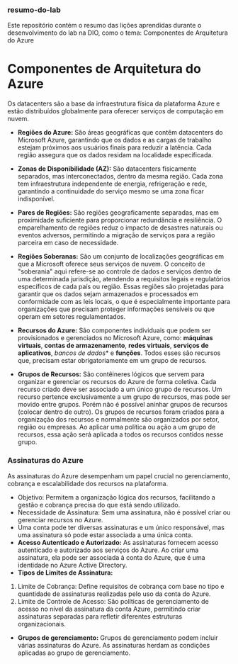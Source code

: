 ### resumo-do-lab
Este repositório contém o resumo das lições aprendidas durante o desenvolvimento do lab na DIO, como o tema: Componentes de Arquitetura do Azure
# Componentes de Arquitetura do Azure
Os datacenters são a base da infraestrutura física da plataforma Azure e estão distribuídos globalmente para oferecer serviços de computação em nuvem.
+ **Regiões do Azure:** São áreas geográficas que contêm datacenters do Microsoft Azure, garantindo que os dados e as cargas de trabalho estejam próximos aos usuários finais para reduzir a latência. Cada região assegura que os dados residam na localidade especificada.

+ **Zonas de Disponibilidade (AZ):** São datacenters fisicamente separados, mas interconectados, dentro da mesma região. Cada zona tem infraestrutura independente de energia, refrigeração e rede, garantindo a continuidade do serviço mesmo se uma zona ficar indisponível. 

+ **Pares de Regiões:** São regiões geograficamente separadas, mas em proximidade suficiente para proporcionar redundância e resiliência. O emparelhamento de regiões reduz o impacto de desastres naturais ou eventos adversos, permitindo a migração de serviços para a região parceira em caso de necessidade. 

+ **Regiões Soberanas:** São um conjunto de localizações geográficas em que a Microsoft oferece seus serviços de nuvem. O conceito de "soberania" aqui refere-se ao controle de dados e serviços dentro de uma determinada jurisdição, atendendo a requisitos legais e regulatórios específicos de cada país ou região. Essas regiões são projetadas para garantir que os dados sejam armazenados e processados em conformidade com as leis locais, o que é especialmente importante para organizações que precisam proteger informações sensíveis ou que operam em setores regulamentados.

+ **Recursos do Azure:** São componentes individuais que podem ser provisionados e gerenciados no Microsoft Azure, como: **máquinas virtuais**, **contas de armazenamento**, **redes virtuais**, **serviços de aplicativos**, *bancos de dados** e **funções**. Todos esses são recursos que, precisam estar obrigatoriamente em um grupo de recursos.

+ **Grupos de Recursos:** São contêineres lógicos que servem para organizar e gerenciar os recursos do Azure de forma coletiva. Cada recurso criado deve ser associado a um único grupo de recursos. Um recurso pertence exclusivamente a um grupo de recursos, mas pode ser movido entre grupos. Porém não é possível aninhar grupos de recursos (colocar dentro de outro). Os grupos de recursos foram criados para a organização dos recursos e normalmente são organizados por setor, região ou empresas. Ao aplicar uma política ou ação a um grupo de recursos, essa ação será aplicada a todos os recursos contidos nesse grupo.
 ### Assinaturas do Azure
As assinaturas do Azure desempenham um papel crucial no gerenciamento, cobrança e escalabilidade dos recursos na plataforma.
+ Objetivo: Permitem a organização lógica dos recursos, facilitando a gestão e cobrança precisa do que está sendo utilizado.
+ Necessidade de Assinatura: Sem uma assinatura, não é possível criar ou gerenciar recursos no Azure.
+ Uma conta pode ter diversas assinaturas e um único responsável, mas uma assinatura só pode estar associada a uma única conta. 
+ **Acesso Autenticado e Autorizado:** As assinaturas fornecem acesso autenticado e autorizado aos serviços do Azure. Ao criar uma assinatura, ela pode ser associada à conta do Azure, que é uma identidade no Azure Active Directory.
+ **Tipos de Limites de Assinatura:**
1.	Limite de Cobrança: Define requisitos de cobrança com base no tipo e quantidade de assinaturas realizadas pelo uso da conta do Azure.
2.	Limite de Controle de Acesso: São políticas de gerenciamento de acesso no nível da assinatura da conta Azure, permitindo criar assinaturas separadas para refletir diferentes estruturas organizacionais.

+ **Grupos de gerenciamento:** Grupos de gerenciamento podem incluir várias assinaturas do Azure. As assinaturas herdam as condições aplicadas ao grupo de gerenciamento.
